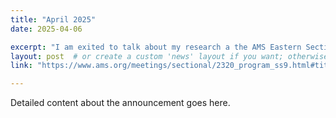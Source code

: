 ```yaml
---
title: "April 2025"
date: 2025-04-06

excerpt: "I am exited to talk about my research a the AMS Eastern Section Meeting special session on Data Driven Methods in Biology."
layout: post  # or create a custom 'news' layout if you want; otherwise, 'post' works fine
link: "https://www.ams.org/meetings/sectional/2320_program_ss9.html#title"

---
```

Detailed content about the announcement goes here.
